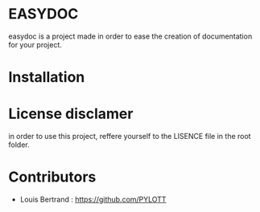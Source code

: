 # EASYDOC
easydoc is a project made in order to ease the creation of documentation
for your project.

# Installation


# License disclamer
in order to use this project, reffere yourself to the LISENCE file in the
root folder.

# Contributors
- Louis Bertrand : https://github.com/PYLOTT
